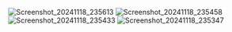 
![Screenshot_20241118_235613](https://github.com/user-attachments/assets/954b9e45-188e-4df5-bf01-dda22e6dacca)
![Screenshot_20241118_235458](https://github.com/user-attachments/assets/cbb4f034-7c8e-4e16-ad05-f22e50a5eca1)
![Screenshot_20241118_235433](https://github.com/user-attachments/assets/faaa6e38-1205-4ea4-9a0b-94355ee05bc1)
![Screenshot_20241118_235347](https://github.com/user-attachments/assets/dc878a12-3916-4600-b594-901274f357a0)
